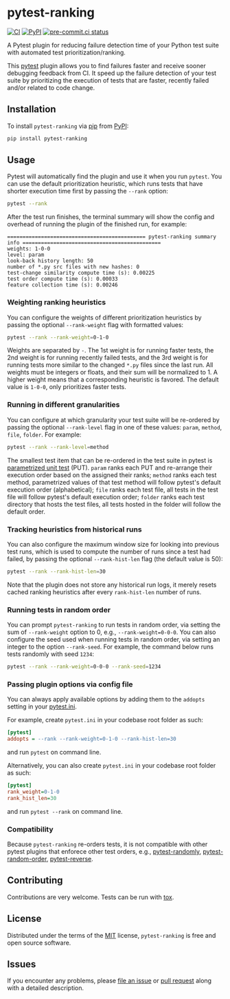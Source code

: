 
# pytest-ranking



[![CI](https://github.com/softwareTestingResearch/pytest-ranking/workflows/CI/badge.svg)](https://github.com/softwareTestingResearch/pytest-ranking/actions?workflow=CI)
[![PyPI](https://img.shields.io/pypi/v/pytest-ranking)](https://pypi.org/project/pytest-ranking)
[![pre-commit.ci status](https://results.pre-commit.ci/badge/github/softwareTestingResearch/pytest-ranking/main.svg)](https://results.pre-commit.ci/latest/github/softwareTestingResearch/pytest-ranking/main)


A Pytest plugin for reducing failure detection time of your Python test suite with automated test prioritization/ranking.

This [pytest](https://github.com/pytest-dev/pytest) plugin allows you to find failures faster and receive sooner debugging feedback from CI. It speed up the failure detection of your test suite by prioritizing the execution of tests that are faster, recently failed and/or related to code change.

## Installation

To install `pytest-ranking` via [pip](https://pypi.org/project/pip/) from [PyPI](https://pypi.org/project):

```bash
pip install pytest-ranking
```


## Usage

Pytest will automatically find the plugin and use it when you run ``pytest``. You can use the default prioritization heuristic, which runs tests that have shorter execution time first by passing the ``--rank`` option:

```bash
pytest --rank
```

After the test run finishes, the terminal summary will show the config and overhead of running the plugin of the finished run, for example:

 ```text
============================================= pytest-ranking summary info =============================================
weights: 1-0-0
level: param
look-back history length: 50
number of *.py src files with new hashes: 0
test-change similarity compute time (s): 0.00225
test order compute time (s): 0.00033
feature collection time (s): 0.00246
```


### Weighting ranking heuristics

You can configure the weights of different prioritization heuristics by passing the optional `--rank-weight` flag with formatted values:

```bash
pytest --rank --rank-weight=0-1-0
```

Weights are separated by ``-``. The 1st weight is for running faster tests, the 2nd weight is for running recently failed tests, and the 3rd weight is for running tests more similar to the changed `*.py` files since the last run.
All weights must be integers or floats, and their sum will be normalized to 1.
A higher weight means that a corresponding heuristic is favored. The default value is ``1-0-0``, only prioritizes faster tests.


### Running in different granularities

You can configure at which granularity your test suite will be re-ordered by passing the optional `--rank-level` flag in one of these values: `param`, `method`, `file`, `folder`. For example:

```bash
pytest --rank --rank-level=method
```

The smallest test item that can be re-ordered in the test suite in pytest is [parametrized unit test](https://docs.pytest.org/en/7.1.x/example/parametrize.html) (PUT). `param` ranks each PUT and re-arrange their execution order based on the assigned their ranks;  `method` ranks each test method, parametrized values of that test method will follow pytest's default execution order (alphabetical); `file` ranks each test file, all tests in the test file will follow pytest's default execution order; `folder` ranks each test directory that hosts the test files, all tests hosted in the folder will follow the default order.

### Tracking heuristics from historical runs

You can also configure the maximum window size for looking into previous test runs, which is used to compute the number of runs since a test had failed, by passing the optional `--rank-hist-len` flag (the default value is 50):

```bash
pytest --rank --rank-hist-len=30
```

Note that the plugin does not store any historical run logs, it merely resets cached ranking heuristics after every `rank-hist-len` number of runs.

### Running tests in random order

You can prompt `pytest-ranking` to run tests in random order, via setting the sum of `--rank-weight` option to 0, e.g., `--rank-weight=0-0-0`.
You can also configure the seed used when running tests in random order, via setting an integer to the option `--rank-seed`.
For example, the command below runs tests randomly with seed `1234`:

```bash
pytest --rank --rank-weight=0-0-0 --rank-seed=1234
```

### Passing plugin options via config file

You can always apply available options by adding them to the ``addopts`` setting in your [pytest.ini](https://docs.pytest.org/en/latest/reference/customize.html#configuration).

For example, create `pytest.ini` in your codebase root folder as such:
```ini
[pytest]
addopts = --rank --rank-weight=0-1-0 --rank-hist-len=30
```
and run `pytest` on command line.

Alternatively, you can also create `pytest.ini` in your codebase root folder as such:
```ini
[pytest]
rank_weight=0-1-0
rank_hist_len=30
```

and run `pytest --rank` on command line.



### Compatibility

Because `pytest-ranking` re-orders tests, it is not compatible with other pytest plugins that enforece other test orders, e.g., [pytest-randomly](https://github.com/pytest-dev/pytest-randomly), [pytest-random-order](https://github.com/pytest-dev/pytest-random-order), [pytest-reverse](https://github.com/adamchainz/pytest-reverse).

## Contributing

Contributions are very welcome. Tests can be run with [tox](https://tox.readthedocs.io/en/latest/).



## License

Distributed under the terms of the [MIT](http://opensource.org/licenses/MIT)  license, `pytest-ranking` is free and open source software.

## Issues

If you encounter any problems, please [file an issue](https://github.com/softwareTestingResearch/pytest-ranking/issues) or [pull request](https://github.com/softwareTestingResearch/pytest-ranking/pulls) along with a detailed description.
